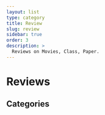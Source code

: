 ```yaml
---
layout: list
type: category
title: Review
slug: review
sidebar: true
order: 3
description: >
  Reviews on Movies, Class, Paper.
---
```


# Reviews

## Categories